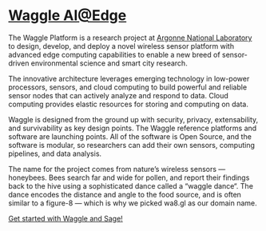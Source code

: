 <!--
waggle_topic=/waggle/introduction,"Waggle System"
-->

# [Waggle AI@Edge](https://github.com/orgs/waggle-sensor/repositories)

The Waggle Platform is a research project at [Argonne National Laboratory](https://www.anl.gov/) to design, develop, and deploy a novel wireless sensor platform with advanced edge computing capabilities to enable a new breed of sensor-driven environmental science and smart city research.

The innovative architecture leverages emerging technology in low-power processors, sensors, and cloud computing to build powerful and reliable sensor nodes that can actively analyze and respond to data. Cloud computing provides elastic resources for storing and computing on data.

Waggle is designed from the ground up with security, privacy, extensability, and survivability as key design points. The Waggle reference platforms and software are launching points. All of the software is Open Source, and the software is modular, so researchers can add their own sensors, computing pipelines, and data analysis.

The name for the project comes from nature’s wireless sensors — honeybees. Bees search far and wide for pollen, and report their findings back to the hive using a sophisticated dance called a “waggle dance“. The dance encodes the distance and angle to the food source, and is often similar to a figure-8 — which is why we picked wa8.gl as our domain name. 


[Get started with Waggle and Sage!](https://sagecontinuum.github.io/sage-docs/docs/about/overview)
